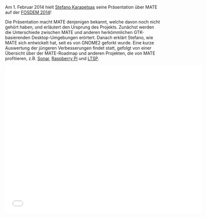 <!--
.. link: https://www.youtube.com/watch?v=iwQ7iqNwRKs
.. description:
.. tags: News,FOSDEM
.. date: 2014-02-07 14:16:13
.. title: Stefano stellt MATE auf der FOSDEM 2014 vor
.. slug: 2014-02-07-stefano-presents-mate-at-fosdem
.. author: Martin Wimpress
-->

Am 1. Februar 2014 hielt [Stefano Karapetsas](https://github.com/stefano-k)
seine Präsentation über MATE auf der [FOSDEM 2014](https://fosdem.org)!

Die Präsentation macht MATE denjenigen bekannt, welche davon noch nicht gehört
haben, und erläutert den Ursprung des Projekts. Zunächst werden die Unterschiede 
zwischen MATE und anderen herkömmlichen GTK-basierenden Desktop-Umgebungen erörtert.
Danach erklärt Stefano, wie MATE sich entwickelt hat, seit es von GNOME2 geforkt wurde.
Eine kurze Auswertung der jüngeren Verbesserungen findet statt, gefolgt von 
einer Übersicht über der MATE-Roadmap und anderen Projekten, die 
von MATE profitieren, z.B. [Sonar](https://sonar-project.org),
[Raspberry Pi](https://www.raspberrypi.org/) und [LTSP](http://www.ltsp.org/).

<iframe width="640" height="480" src="//www.youtube.com/embed/iwQ7iqNwRKs" frameborder="0" allowfullscreen></iframe>

